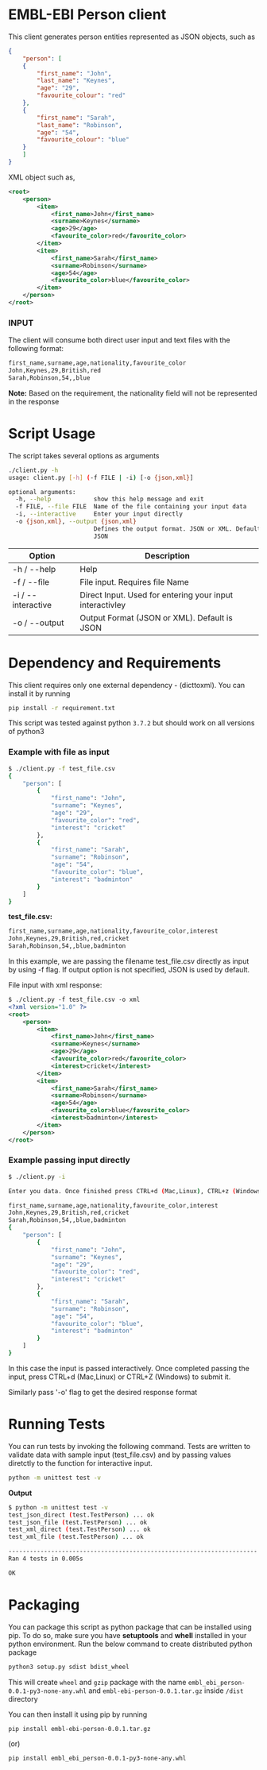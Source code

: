 # EMBL-EBI Person client

This client generates person entities represented as JSON objects, such as
```json
{
    "person": [
    {
        "first_name": "John",
        "last_name": "Keynes",
        "age": "29",
        "favourite_colour": "red"
    },
    {
        "first_name": "Sarah",
        "last_name": "Robinson",
        "age": "54",
        "favourite_colour": "blue"
    }
    ]
}
```

XML object such as,
```xml
<root>
	<person>
		<item>
			<first_name>John</first_name>
			<surname>Keynes</surname>
			<age>29</age>
			<favourite_color>red</favourite_color>
		</item>
		<item>
			<first_name>Sarah</first_name>
			<surname>Robinson</surname>
			<age>54</age>
			<favourite_color>blue</favourite_color>
		</item>
	</person>
</root>
```
### INPUT
The client will consume both direct user input and text files with the following format:
```sh
first_name,surname,age,nationality,favourite_color
John,Keynes,29,British,red
Sarah,Robinson,54,,blue
```
**Note:**
Based on the requirement, the nationality field will not be represented in the response


# Script Usage
The script takes several options as arguments
```sh
./client.py -h
usage: client.py [-h] (-f FILE | -i) [-o {json,xml}]

optional arguments:
  -h, --help            show this help message and exit
  -f FILE, --file FILE  Name of the file containing your input data
  -i, --interactive     Enter your input directly
  -o {json,xml}, --output {json,xml}
                        Defines the output format. JSON or XML. Default is
                        JSON
```
| Option | Description |
| ------ | ------ |
| -h / --help| Help |
| -f / --file | File input. Requires file Name |
| -i / --interactive | Direct Input. Used for entering your input interactivley |
| -o / --output | Output Format (JSON or XML). Default is JSON |

# Dependency and Requirements
This client requires only one external dependency - (dicttoxml). You can install it by running
```sh
pip install -r requirement.txt
```
This script was tested against python `3.7.2` but should work on all versions of python3

### Example with file as input 
```sh
$ ./client.py -f test_file.csv
{
    "person": [
        {
            "first_name": "John",
            "surname": "Keynes",
            "age": "29",
            "favourite_color": "red",
            "interest": "cricket"
        },
        {
            "first_name": "Sarah",
            "surname": "Robinson",
            "age": "54",
            "favourite_color": "blue",
            "interest": "badminton"
        }
    ]
}
```
**test_file.csv:**
```sh
first_name,surname,age,nationality,favourite_color,interest
John,Keynes,29,British,red,cricket
Sarah,Robinson,54,,blue,badminton
```
In this example, we are passing the filename test_file.csv directly as input by using -f flag. If output option is not specified, JSON is used by default.

File input with xml response:
```xml
$ ./client.py -f test_file.csv -o xml
<?xml version="1.0" ?>
<root>
	<person>
		<item>
			<first_name>John</first_name>
			<surname>Keynes</surname>
			<age>29</age>
			<favourite_color>red</favourite_color>
			<interest>cricket</interest>
		</item>
		<item>
			<first_name>Sarah</first_name>
			<surname>Robinson</surname>
			<age>54</age>
			<favourite_color>blue</favourite_color>
			<interest>badminton</interest>
		</item>
	</person>
</root>
```

### Example passing input directly
```sh
$ ./client.py -i

Enter you data. Once finished press CTRL+d (Mac,Linux), CTRL+z (Windows)

first_name,surname,age,nationality,favourite_color,interest
John,Keynes,29,British,red,cricket
Sarah,Robinson,54,,blue,badminton
{
    "person": [
        {
            "first_name": "John",
            "surname": "Keynes",
            "age": "29",
            "favourite_color": "red",
            "interest": "cricket"
        },
        {
            "first_name": "Sarah",
            "surname": "Robinson",
            "age": "54",
            "favourite_color": "blue",
            "interest": "badminton"
        }
    ]
}
```
In this case the input is passed interactively. Once completed passing the input, press CTRL+d (Mac,Linux) or CTRL+Z (Windows) to submit it.

Similarly pass '-o' flag to get the desired response format

# Running Tests
You can run tests by invoking the following command. Tests are written to validate data with sample input (test_file.csv) and by passing values diretctly to the function for interactive input.
```sh
python -m unittest test -v
```
**Output**
```sh
$ python -m unittest test -v
test_json_direct (test.TestPerson) ... ok
test_json_file (test.TestPerson) ... ok
test_xml_direct (test.TestPerson) ... ok
test_xml_file (test.TestPerson) ... ok

----------------------------------------------------------------------
Ran 4 tests in 0.005s

OK
```

# Packaging
You can package this script as python package that can be installed using pip. To do so, make sure you have **setuptools** and **whell** installed in your python environment. 
Run the below command to create distributed python package
```sh
python3 setup.py sdist bdist_wheel
```
This will create `wheel` and `gzip` package with the name `embl_ebi_person-0.0.1-py3-none-any.whl` and `embl-ebi-person-0.0.1.tar.gz` inside `/dist` directory

You can then install it using pip by running
```sh
pip install embl-ebi-person-0.0.1.tar.gz
```
(or)
```sh
pip install embl_ebi_person-0.0.1-py3-none-any.whl
```

